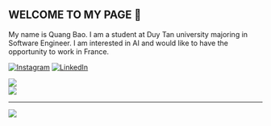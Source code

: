 ## WELCOME TO MY PAGE 👋

My name is Quang Bao.  I am a student at Duy Tan university majoring in Software Engineer.
I am interested in AI and would like to have the opportunity to work in France.

[![Instagram](https://img.shields.io/badge/Instagram-%23E4405F.svg?logo=Instagram&logoColor=white)](https://instagram.com/https://www.instagram.com/winng_uyen05/) [![LinkedIn](https://img.shields.io/badge/LinkedIn-%230077B5.svg?logo=linkedin&logoColor=white)](https://linkedin.com/in/https://www.linkedin.com/in/bao-nguyen-quang-190345352/) 

![](https://github-readme-stats.vercel.app/api?username=Quangbao123&theme=radical&hide_border=false&include_all_commits=false&count_private=false)<br/>
![](https://github-readme-streak-stats.herokuapp.com/?user=Quangbao123&theme=radical&hide_border=false)<br/>

---
[![](https://visitcount.itsvg.in/api?id=Quangbao123&icon=0&color=0)](https://visitcount.itsvg.in)

